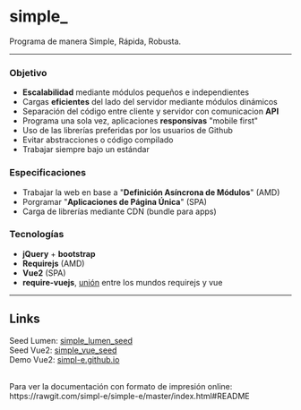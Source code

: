 
# simple_
Programa de manera Simple, Rápida, Robusta.

---

### Objetivo
- **Escalabilidad** mediante módulos pequeños e independientes
- Cargas **eficientes** del lado del servidor mediante módulos dinámicos
- Separación del código entre cliente y servidor con comunicacion **API** 
- Programa una sola vez, aplicaciones **responsivas** "mobile first"
- Uso de las librerías preferidas por los usuarios de Github
- Evitar abstracciones o código compilado
- Trabajar siempre bajo un estándar

### Especificaciones
- Trabajar la web en base a "**Definición Asíncrona de Módulos**" (AMD)
- Porgramar "**Aplicaciones de Página Única**" (SPA)
- Carga de librerías mediante CDN (bundle para apps)

### Tecnologías
- **jQuery** + **bootstrap**
- **Requirejs** (AMD)
- **Vue2** (SPA)
- **require-vuejs**, [unión](https://github.com/edgardleal/require-vuejs) entre los mundos requirejs y vue

---

## Links
Seed Lumen:
[simple_lumen_seed](https://github.com/simpl-e/simple_lumen_seed)  
Seed Vue2:
[simple_vue_seed](https://github.com/simpl-e/simple_vue_seed)  
Demo Vue2:
[simpl-e.github.io](http://simpl-e.github.io)  

<div class="d-none">
  <br>
    Para ver la documentación con formato de impresión online: https://rawgit.com/simpl-e/simple-e/master/index.html#README
</div>
